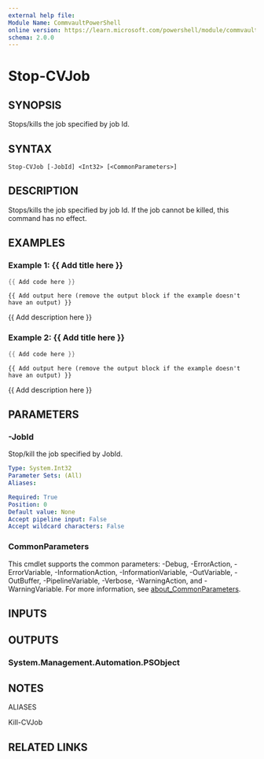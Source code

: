 ```yaml
---
external help file:
Module Name: CommvaultPowerShell
online version: https://learn.microsoft.com/powershell/module/commvaultpowershell/stop-cvjob
schema: 2.0.0
---
```


# Stop-CVJob

## SYNOPSIS
Stops/kills the job specified by job Id.

## SYNTAX

```
Stop-CVJob [-JobId] <Int32> [<CommonParameters>]
```

## DESCRIPTION
Stops/kills the job specified by job Id.
If the job cannot be killed, this command has no effect.

## EXAMPLES

### Example 1: {{ Add title here }}
```powershell
{{ Add code here }}
```

```output
{{ Add output here (remove the output block if the example doesn't have an output) }}
```

{{ Add description here }}

### Example 2: {{ Add title here }}
```powershell
{{ Add code here }}
```

```output
{{ Add output here (remove the output block if the example doesn't have an output) }}
```

{{ Add description here }}

## PARAMETERS

### -JobId
Stop/kill the job specified by JobId.

```yaml
Type: System.Int32
Parameter Sets: (All)
Aliases:

Required: True
Position: 0
Default value: None
Accept pipeline input: False
Accept wildcard characters: False
```

### CommonParameters
This cmdlet supports the common parameters: -Debug, -ErrorAction, -ErrorVariable, -InformationAction, -InformationVariable, -OutVariable, -OutBuffer, -PipelineVariable, -Verbose, -WarningAction, and -WarningVariable. For more information, see [about_CommonParameters](http://go.microsoft.com/fwlink/?LinkID=113216).

## INPUTS

## OUTPUTS

### System.Management.Automation.PSObject

## NOTES

ALIASES

Kill-CVJob

## RELATED LINKS

